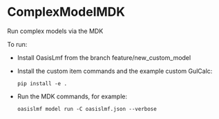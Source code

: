 # ComplexModelMDK
Run complex models via the MDK

To run:
* Install OasisLmf from the branch feature/new_custom_model
* Install the custom item commands and the example custom GulCalc:

  ```
  pip install -e .
  ```

* Run the MDK commands, for example:

  ```
  oasislmf model run -C oasislmf.json --verbose
  ```
